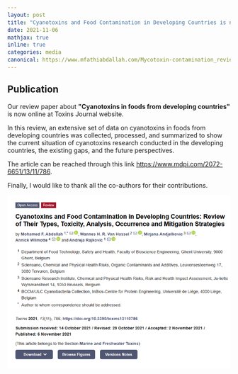 ```yaml
---
layout: post
title: "Cyanotoxins and Food Contamination in Developing Countries is now online at Toxins Journal"
date: 2021-11-06
mathjax: true
inline: true
categories: media
canonical: https://www.mfathiabdallah.com/Mycotoxin-contamination_review_Arab/
---
```


<!-- Add canonical tag -->
<link rel="canonical" href="https://www.mfathiabdallah.com/Cyanotoxins in foods from developing countries/">

<!-- Metadata -->
<meta name="Publication" content="Cyanotoxins in foods from developing countries">

<!-- Structured Data -->
<script type="application/ld+json">
{
  "@context": "http://schema.org",
  "@type": "Article",
  "headline": "Cyanotoxins and Food Contamination in Developing Countries is now online at Toxins Journal",
  "datePublished": "2021-11-06",
  "Publication": "Cyanotoxins in foods from developing countries",
  "mainEntityOfPage": {
    "@type": "WebPage",
    "@id": "https://www.mfathiabdallah.com/Cyanotoxins in foods from developing countries/"
  }
}
</script>

<!-- Page Content -->
## Publication

<!-- Your content goes here -->
Our review paper about **"Cyanotoxins in foods from developing countries"** is now online at Toxins Journal website.
 
In this review, an extensive set of data on cyanotoxins in foods from developing countries was collected, processed, and summarized to show the current situation of cyanotoxins research conducted in the developing countries, the existing gaps, and the future perspectives.

The article can be reached through this link <a href="https://www.mdpi.com/2072-6651/13/11/786" target="_blank" rel="noopener">https://www.mdpi.com/2072-6651/13/11/786</a>.

Finally, I would like to thank all the co-authors for their contributions.

<!-- Add modal functionality to the image -->
<div id="myModal" class="modal">
  <span class="close" onclick="closeModal()">&times;</span>
  <img class="modal-content" id="img01">
</div>

<div class="image-container">
  <img class="Publication" src="/images/cyanotoxins_food.png" alt="Publication" onclick="openModal(this.src)">
</div>

<!-- JavaScript for modal functionality -->
<script>
// Open the modal
function openModal(imgSrc) {
  var modal = document.getElementById("myModal");
  var modalImg = document.getElementById("img01");
  modal.style.display = "block";
  modalImg.src = imgSrc;
}

// Close the modal
function closeModal() {
  var modal = document.getElementById("myModal");
  modal.style.display = "none";
}
</script>

<style>
/* Style the modal */
.modal {
  display: none; /* Hidden by default */
  position: fixed; /* Stay in place */
  z-index: 1; /* Sit on top */
  padding-top: 50px; /* Location of the box */
  left: 0;
  top: 0;
  width: 100%; /* Full width */
  height: 100%; /* Full height */
  overflow: auto; /* Enable scroll if needed */
  background-color: rgba(0,0,0,0.9); /* Black w/ opacity */
}

/* Modal Content (image) */
.modal-content {
  margin: auto;
  display: block;
  width: 80%;
  max-width: 700px;
}

/* Close Button */
.close {
  position: absolute;
  top: 15px;
  right: 35px;
  color: #fff;
  font-size: 40px;
  font-weight: bold;
  transition: 0.3s;
  cursor: pointer;
}

.close:hover,
.close:focus {
  color: #bbb;
  text-decoration: none;
}
</style>
